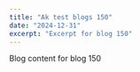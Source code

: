 ```yaml
---
title: "Ak test blogs 150"
date: "2024-12-31"
excerpt: "Excerpt for blog 150"
---
```


Blog content for blog 150